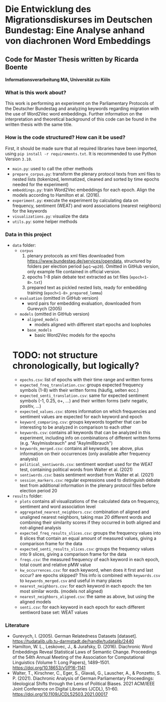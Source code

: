 # Die Entwicklung des Migrationsdiskurses im Deutschen Bundestag: Eine Analyse anhand von diachronen Word Embeddings
## Code for Master Thesis written by Ricarda Boente
#### Informationsverarbeitung MA, Universität zu Köln

### What is this work about?
This work is performing an experiment on the Parliamentary Protocols of the Deutscher Bundestag and analyzing keywords 
regarding migration with the use of Word2Vec word embeddings.
Further information on the interpretation and theoretical background of this code can be found in the written thesis with the same title.

### How is the code structured? How can it be used?
First, it should be made sure that all required libraries have been imported, using ```pip install -r requirements.txt```.
It is recommended to use Python Version ```3.10```.

- ```main.py```: used to call the other methods
- ```prepare_corpus.py```: transform the plenary protocol texts from xml files to nested lists (tokenized, lemmatized, 
cleaned and sorted by time epochs needed for the experiment)
- ```embeddings.py```: train Word2Vec embeddings for each epoch. Align the models according to Hamilton et al. (2016).
- ```experiment.py```: execute the experiment by calculating data on frequency, sentiment (WEAT) and word associations 
(nearest neighbors) for the keywords
- ```visualizations.py```: visualize the data
- ```utils.py```: some helper methods
### Data in this project
- ```data``` folder:
  - ```corpus```
    1. plenary protocols as xml files downloaded from https://www.bundestag.de/services/opendata, structured by folders per 
    election period (```wp1```-```wp20```). Omitted in GitHub version, only example file contained in official version.
    2. epochs 1-8 plain debate text extracted as txt files (```epoch<1-8>.txt```)
    3. prepared text as pickled nested lists, ready for embedding training (```epoch<1-8>_prepared_lemma```)
  - ```evaluation``` (omitted in GitHub version)
    - word pairs for embedding evaluation, downloaded from Gurevych (2005)
  - ```models``` (omitted in GitHub version)
    - ```aligned_models```
      - models aligned with different start epochs and loopholes
    - ```base_models```
      - basic Word2Vec models for the epochs
  # TODO: not structure chronologically, but logically?
  - ```epochs.csv```: list of epochs with their time range and written forms
  - ```expected_freq_translation.csv```: groups expected frequency symbols (1-8) with their written forms 
  (häufig, selten ecc.)
  - ```expected_senti_translation.csv```: same for expected sentiment symbols (-1, 0.25, o+, ...) and their written 
  forms (sehr negativ, positiv, ...)
  - ```expected_values.csv```: stores information on which frequencies and sentiment values are expected for each 
  keyword and epoch
  - ```keyword_comparing.csv```: groups keywords together that can be interesting to be analyzed in comparison to each 
  other
  - ```keywords.csv```: contains all keywords that can be analyzed in this experiment, including info on combinations of 
  different written forms (e.g. "Asylmissbrauch" and "Asylmißbrauch")
  - ```keywords_merged.csv```: contains all keywords, see above, plus information on their occurrences (only available 
  after frequency analysis)
  - ```political_sentiwords.csv```: sentiment wordset used for the WEAT test, containing political words 
  from Walter et al. (2021)
  - ```sentiwords.csv```: basis sentiment wordset from Walter et al. (2021)
  - ```session_markers.csv```: regular expressions used to distinguish debate text from additional information in the 
  plenary protocol files before election period 20
- ```results``` folder:
  - ```plots``` contains all visualizations of the calculated data on frequency, sentiment and word association level 
  - ```aggregated_nearest_neighbors.csv```: combination of aligned and unaligned nearest neighbors, taking max 20 
  different words and combining their similarity scores if they occurred in both aligned and not-aligned analysis
  - ```expected_freq_results_slices.csv```: groups the frequency values into 8 slices that contain an equal amount of 
  measured values, giving a comparison frame for the data
  - ```expected_senti_results_slices.csv```: groups the frequency values into 9 slices, giving a comparison frame for 
  the data
  - ```freqs.csv```: the measured frequency of each keyword in each epoch, total count and relative pMW value
  - ```kw_occurrences.csv```: for each keyword, when does it first and last occur? are epochs skipped? This info is 
  combined with ```keywords.csv``` to ```keywords_merged.csv``` and useful in many places
  - ```nearest_neighbors.csv```: for each keyword in each epoch: the ten most similar words. (models not aligned)
  - ```nearest_neighbors_aligned.csv```: the same as above, but using the aligned models 
  - ```senti.csv```: for each keyword in each epoch for each different sentiword base set: WEAT values

### Literature
- Gurevych, I. (2005). German Relatedness Datasets [dataset]. 
https://tudatalib.ulb.tu-darmstadt.de/handle/tudatalib/2440
- Hamilton, W. L., Leskovec, J., & Jurafsky, D. (2016). Diachronic Word Embeddings Reveal Statistical Laws of Semantic 
Change. Proceedings of the 54th Annual Meeting of the Association for Computational Linguistics (Volume 1: Long Papers),
1489–1501. https://doi.org/10.18653/v1/P16-1141
- Walter, T., Kirschner, C., Eger, S., Glavaš, G., Lauscher, A., & Ponzetto, S. P. (2021). Diachronic Analysis of German
Parliamentary Proceedings: Ideological Shifts through the Lens of Political Biases. 2021 ACM/IEEE Joint Conference on 
Digital Libraries (JCDL), 51–60. https://doi.org/10.1109/JCDL52503.2021.00017


